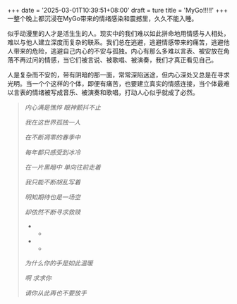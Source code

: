 +++
date = '2025-03-01T10:39:51+08:00'
draft = ture
title = 'MyGo!!!!!'
+++
一整个晚上都沉浸在MyGo带来的情绪感染和震撼里，久久不能入睡。

似乎动漫里的人才是活生生的人。现实中的我们难以如此拼命地用情感与人相处，难以与他人建立深度而复杂的联系。我们总在逃避，逃避情感带来的痛苦，逃避他人带来的危险，逃避自己内心的不安与孤独。内心有那么多难以言表、被安放在角落不再过问的情感，当它们被言说、被歌唱、被演奏，我们才真正看见自己。

人是复杂而不安的，带有阴暗的那一面，常常深陷迷途，但内心深处又总是在寻求光明。当一个个这样的个体，即便有痛苦，也要建立真实的情感连接，当个体最难以言表的情绪被写成音乐、被演奏和歌唱，打动人心似乎就成了必然。


>
>*内心满是憔悴 眼神颤抖不止*
>
>*我在这世界孤独一人*
>
>*在不断凋零的春季中*
>
>*每年都只感受到冰冷*
>
>*在一片黑暗中 单向往前走着*
>
>*我只能不断胡乱写着*
>
>*明知期待也是一场空*
>
>*却依然不断寻求救赎*
>*  *
>*  *
>*为什么你的手是如此温暖*
>
>*啊 求求你*
>
>*请你从此再也不要放手*
>
